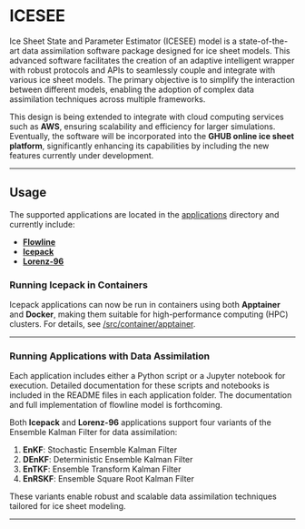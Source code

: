 # **ICESEE**

Ice Sheet State and Parameter Estimator (ICESEE) model is a state-of-the-art data assimilation software package designed for ice sheet models. This advanced software facilitates the creation of an adaptive intelligent wrapper with robust protocols and APIs to seamlessly couple and integrate with various ice sheet models. The primary objective is to simplify the interaction between different models, enabling the adoption of complex data assimilation techniques across multiple frameworks.

This design is being extended to integrate with cloud computing services such as **AWS**, ensuring scalability and efficiency for larger simulations. Eventually, the software will be incorporated into the **GHUB online ice sheet platform**, significantly enhancing its capabilities by including the new features currently under development.

---

## **Usage**

The supported applications are located in the [applications](./applications) directory and currently include:
- **[Flowline](./applications/flowline/)**
- **[Icepack](./applications/icepack/)**
- **[Lorenz-96](./applications/lorenz-96/)**

### **Running Icepack in Containers**
Icepack applications can now be run in containers using both **Apptainer** and **Docker**, making them suitable for high-performance computing (HPC) clusters. For details, see [/src/container/apptainer](./src/container/apptainer/).

---

### **Running Applications with Data Assimilation**
Each application includes either a Python script or a Jupyter notebook for execution. Detailed documentation for these scripts and notebooks is included in the README files in each application folder. The documentation and full implementation of flowline model is forthcoming.

Both  **Icepack** and **Lorenz-96** applications support four variants of the Ensemble Kalman Filter for data assimilation:
1. **EnKF**: Stochastic Ensemble Kalman Filter
2. **DEnKF**: Deterministic Ensemble Kalman Filter
3. **EnTKF**: Ensemble Transform Kalman Filter
4. **EnRSKF**: Ensemble Square Root Kalman Filter

These variants enable robust and scalable data assimilation techniques tailored for ice sheet modeling.

---
